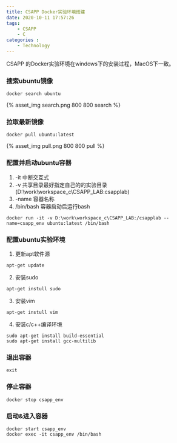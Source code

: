 ```yaml
---
title: CSAPP Docker实验环境搭建
date: 2020-10-11 17:57:26
tags: 
    - CSAPP
    - C
categories :
    - Technology
---
```


CSAPP 的Docker实验环境在windows下的安装过程，MacOS下一致。
<!-- more -->
### 搜索ubuntu镜像
``` shell
docker search ubuntu
```

{% asset_img search.png 800 800 search %}

### 拉取最新镜像
``` shell
docker pull ubuntu:latest
```

{% asset_img pull.png 800 800 pull %}

### 配置并启动ubuntu容器
1. -it 中断交互式
2. -v 共享目录最好指定自己的的实验目录 (D:\work\workspace_c\CSAPP_LAB:csapplab)
3. -name 容器名称
4. /bin/bash 容器启动后运行bash
``` shell
docker run -it -v D:\work\workspace_c\CSAPP_LAB:/csapplab --name=csapp_env ubuntu:latest /bin/bash
```

### 配置ubuntu实验环境
1. 更新apt软件源
``` shell
apt-get update
```

2. 安装sudo
``` shell
apt-get instull sudo
```

3. 安装vim
``` shell
apt-get instull vim
```

4. 安装c/c++编译环境
``` shell
sudo apt-get install build-essential
sudo apt-get install gcc-multilib
```

### 退出容器
``` shell
exit
```

### 停止容器
``` shell
docker stop csapp_env
```

### 启动&进入容器
``` shell
docker start csapp_env
docker exec -it csapp_env /bin/bash
```